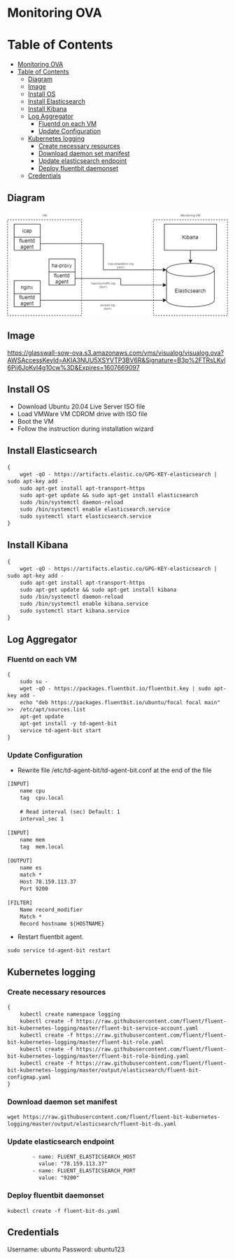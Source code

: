 # Monitoring OVA

Table of Contents
=================

   * [Monitoring OVA](#monitoring-ova)
   * [Table of Contents](#table-of-contents)
      * [Diagram](#diagram)
      * [Image](#image)
      * [Install OS](#install-os)
      * [Install Elasticsearch](#install-elasticsearch)
      * [Install Kibana](#install-kibana)
      * [Log Aggregator](#log-aggregator)
         * [Fluentd on each VM](#fluentd-on-each-vm)
         * [Update Configuration](#update-configuration)
      * [Kubernetes logging](#kubernetes-logging)
         * [Create necessary resources](#create-necessary-resources)
         * [Download daemon set manifest](#download-daemon-set-manifest)
         * [Update elasticsearch endpoint](#update-elasticsearch-endpoint)
         * [Deploy fluentbit daemonset](#deploy-fluentbit-daemonset)
      * [Credentials](#credentials)
## Diagram
![Monitoring Diagram](images/monitoring-ova.png)
## Image
https://glasswall-sow-ova.s3.amazonaws.com/vms/visualog/visualog.ova?AWSAccessKeyId=AKIA3NUU5XSYVTP3BV6R&Signature=B3p%2FTRsLKyl6Pij6JoKvI4g10cw%3D&Expires=1607669097

## Install OS
- Download Ubuntu 20.04 Live Server ISO file
- Load VMWare VM CDROM drive with ISO file
- Boot the VM
- Follow the instruction during installation wizard

## Install Elasticsearch
```
{
	wget -qO - https://artifacts.elastic.co/GPG-KEY-elasticsearch | sudo apt-key add -
	sudo apt-get install apt-transport-https
	sudo apt-get update && sudo apt-get install elasticsearch
	sudo /bin/systemctl daemon-reload
	sudo /bin/systemctl enable elasticsearch.service
	sudo systemctl start elasticsearch.service
}
```

## Install Kibana
```
{
	wget -qO - https://artifacts.elastic.co/GPG-KEY-elasticsearch | sudo apt-key add -
	sudo apt-get install apt-transport-https
	sudo apt-get update && sudo apt-get install kibana
	sudo /bin/systemctl daemon-reload
	sudo /bin/systemctl enable kibana.service
	sudo systemctl start kibana.service
}
```

## Log Aggregator
### Fluentd on each VM
```
{
	sudo su -
	wget -qO - https://packages.fluentbit.io/fluentbit.key | sudo apt-key add -
	echo "deb https://packages.fluentbit.io/ubuntu/focal focal main" >>  /etc/apt/sources.list
	apt-get update
	apt-get install -y td-agent-bit
	service td-agent-bit start
}
```
### Update Configuration
- Rewrite file /etc/td-agent-bit/td-agent-bit.conf at the end of the file
```
[INPUT]
    name cpu
    tag  cpu.local

    # Read interval (sec) Default: 1
    interval_sec 1

[INPUT]
    name mem
    tag  mem.local

[OUTPUT]
    name es
    match *
    Host 78.159.113.37
    Port 9200

[FILTER]
    Name record_modifier
    Match *
    Record hostname ${HOSTNAME}
```
- Restart fluentbit agent.
```
sudo service td-agent-bit restart
```

## Kubernetes logging
### Create necessary resources
```
{
	kubectl create namespace logging
	kubectl create -f https://raw.githubusercontent.com/fluent/fluent-bit-kubernetes-logging/master/fluent-bit-service-account.yaml
	kubectl create -f https://raw.githubusercontent.com/fluent/fluent-bit-kubernetes-logging/master/fluent-bit-role.yaml
	kubectl create -f https://raw.githubusercontent.com/fluent/fluent-bit-kubernetes-logging/master/fluent-bit-role-binding.yaml
	kubectl create -f https://raw.githubusercontent.com/fluent/fluent-bit-kubernetes-logging/master/output/elasticsearch/fluent-bit-configmap.yaml
}
```
### Download daemon set manifest
```
wget https://raw.githubusercontent.com/fluent/fluent-bit-kubernetes-logging/master/output/elasticsearch/fluent-bit-ds.yaml
```
### Update elasticsearch endpoint
```
        - name: FLUENT_ELASTICSEARCH_HOST
          value: "78.159.113.37"
        - name: FLUENT_ELASTICSEARCH_PORT
          value: "9200"
```
### Deploy fluentbit daemonset
```
kubectl create -f fluent-bit-ds.yaml
```
## 
## Credentials
Username: ubuntu
Password: ubuntu123
